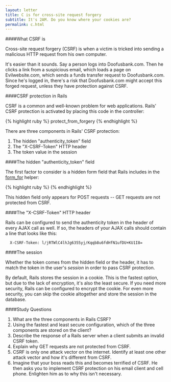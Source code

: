 ```yaml
---
layout: letter
title: C is for cross-site request forgery
subtitle: It's 2AM. Do you know where your cookies are?
permalink: c.html
---
```


####What CSRF is

Cross-site request forgery (CSRF) is when a victim is tricked into sending a malicious HTTP request from his own computer.

It's easier than it sounds. Say a person logs into Doofusbank.com. Then he clicks a link from a suspicious email, which loads a page on Evilwebsite.com, which sends a funds transfer request to Doofusbank.com. Since he's logged in, there's a risk that Doofusbank.com might accept this forged request, unless they have protection against CSRF.

####CSRF protection in Rails

CSRF is a common and well-known problem for web applications. Rails' CSRF protection is activated by placing this code in the controller: 

{% highlight ruby %}
     protect_from_forgery
{% endhighlight %}

There are three components in Rails' CSRF protection:

1. The hidden "authenticity_token" field
2. The "X-CSRF-Token" HTTP header
3. The token value in the session

####The hidden "authenticity_token" field

The first factor to consider is a hidden form field that Rails includes in the  [form_for](http://api.rubyonrails.org/classes/ActionView/Helpers/FormHelper.html#method-i-form_for) helper:

{% highlight ruby %}
      <input name="authenticity_token" type="hidden" value="l/jRTWlC4lhJg6355yj/Kqqb8u6fdHfN1ufDU+KU1I8=" />
{% endhighlight %}

This hidden field only appears for POST requests -- GET requests are not protected from CSRF.

####The "X-CSRF-Token" HTTP header

Rails can be configured to send the authenticity token in the header of every AJAX call as well. If so, the headers of your AJAX calls should contain a line that looks like this:

      X-CSRF-Token: l/jRTWlC4lhJg6355yj/Kqqb8u6fdHfN1ufDU+KU1I8=

####The session

Whether the token comes from the hidden field or the header, it has to match the token in the user's _session_ in order to pass CSRF protection.

By default, Rails stores the session in a cookie. This is the fastest option, but due to the lack of encryption, it's also the least secure. If you need more security, Rails can be configured to encrypt the cookie. For even more security, you can skip the cookie altogether and store the session in the database. 

####Study Questions

1. What are the three components in Rails CSRF?
2. Using the fastest and least secure configuration, which of the three components are stored on the client?
3. Describe the response of a Rails server when a client submits an invalid CSRF token.
4. Explain why GET requests are not protected from CSRF.
5. CSRF is only one attack vector on the internet. Identify at least one other attack vector and how it's different from CSRF.
6. Imagine that your boss reads this and becomes terrified of CSRF. He then asks you to implement CSRF protection on his email client and cell phone. Enlighten him as to why this isn't necessary.
